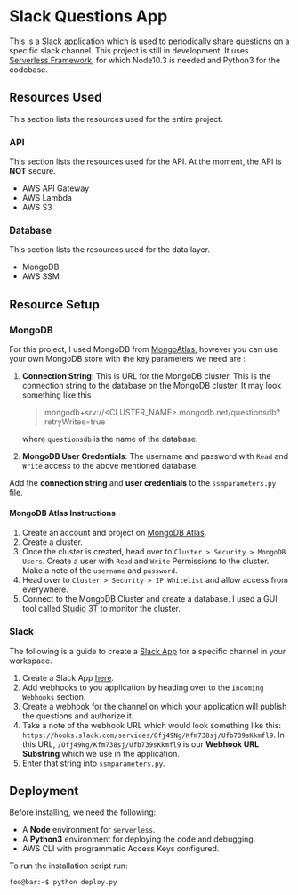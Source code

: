 # Slack Questions App

This is a Slack application which is used to periodically share questions on a specific slack channel. This project is still in development.
It uses [Serverless Framework](https://serverless.com/), for which Node10.3 is needed and Python3 for the codebase.

## Resources Used

This section lists the resources used for the entire project.
### API
This section lists the resources used for the API. At the moment, the API is **NOT** secure.

- AWS API Gateway
- AWS Lambda
- AWS S3

### Database
This section lists the resources used for the data layer.

- MongoDB
- AWS SSM

## Resource Setup
### MongoDB
For this project, I used MongoDB from [MongoAtlas](https://www.mongodb.com/cloud/atlas), however you can use your own MongoDB store with the key parameters we need are :

1. **Connection String**: This is URL for the MongoDB cluster. This is the connection string to the database on the MongoDB cluster. It may look something like this 
    > mongodb+srv://<CLUSTER_NAME>.mongodb.net/questionsdb?retryWrites=true
    
    where `questionsdb` is the name of the database.
2. **MongoDB User Credentials**: The username and password with `Read` and `Write` access to the above mentioned database.

Add the **connection string** and **user credentials** to the `ssmparameters.py` file.

#### MongoDB Atlas Instructions

1. Create an account and project on [MongoDB Atlas](https://www.mongodb.com/cloud/atlas).
2. Create a cluster.
3. Once the cluster is created, head over to `Cluster > Security > MongoDB Users`. Create a user with `Read` and `Write` Permissions to the cluster.
Make a note of the `username` and `password`.
4. Head over to `Cluster > Security > IP Whitelist` and allow access from everywhere.
5. Connect to the MongoDB Cluster and create a database. I used a GUI tool called [Studio 3T](https://studio3t.com/) to monitor the cluster.

### Slack

The following is a guide to create a [Slack App](https://api.slack.com/) for a specific channel in your workspace.

1. Create a Slack App [here](https://api.slack.com/).
2. Add webhooks to you application by heading over to the `Incoming Webhooks` section.
3. Create a webhook for the channel on which your application will publish the questions and authorize it.
4. Take a note of the webhook URL which would look something like this:
`https://hooks.slack.com/services/Ofj49Ng/Kfm738sj/Ufb739sKkmfl9`. In this URL, `/Ofj49Ng/Kfm738sj/Ufb739sKkmfl9` is our **Webhook URL Substring** which we use in the application.
5. Enter that string into `ssmparameters.py`. 


## Deployment
Before installing, we need the following:

- A **Node** environment for `serverless`.
- A **Python3** environment for deploying the code and debugging.
- AWS CLI with programmatic Access Keys configured.

To run the installation script run:

```console
foo@bar:~$ python deploy.py
```
 